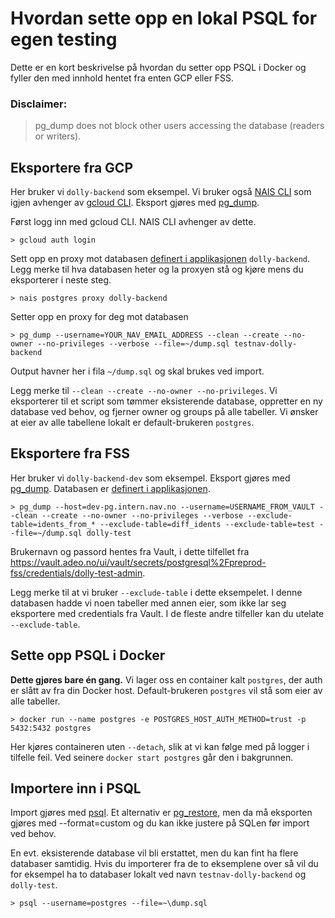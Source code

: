 # Hvordan sette opp en lokal PSQL for egen testing

Dette er en kort beskrivelse på hvordan du setter opp PSQL i Docker og fyller den med innhold hentet fra enten GCP eller FSS.

### Disclaimer:
> pg_dump does not block other users accessing the database (readers or writers).

## Eksportere fra GCP

Her bruker vi `dolly-backend` som eksempel. Vi bruker også [NAIS CLI](https://doc.nais.io/operate/cli/) som igjen avhenger av [gcloud CLI](https://cloud.google.com/sdk/gcloud). Eksport gjøres med [pg_dump](https://www.postgresql.org/docs/current/app-pgdump.html).

Først logg inn med gcloud CLI. NAIS CLI avhenger av dette.

~~~
> gcloud auth login
~~~

Sett opp en proxy mot databasen [definert i applikasjonen](../apps/dolly-backend/config.yml) `dolly-backend`. Legg merke til hva databasen heter og la proxyen stå og kjøre mens du eksporterer i neste steg.

~~~
> nais postgres proxy dolly-backend
~~~
Setter opp en proxy for deg mot databasen 

~~~
> pg_dump --username=YOUR_NAV_EMAIL_ADDRESS --clean --create --no-owner --no-privileges --verbose --file=~/dump.sql testnav-dolly-backend
~~~

Output havner her i fila `~/dump.sql` og skal brukes ved import.

Legg merke til `--clean --create --no-owner --no-privileges`. Vi eksporterer til et script som tømmer eksisterende database, oppretter en ny database ved behov, og fjerner owner og groups på alle tabeller. Vi ønsker at eier av alle tabellene lokalt er default-brukeren `postgres`.

## Eksportere fra FSS

Her bruker vi `dolly-backend-dev` som eksempel. Eksport gjøres med [pg_dump](https://www.postgresql.org/docs/current/app-pgdump.html). Databasen er [definert i applikasjonen](../apps/dolly-backend/config.test.yml).

~~~
> pg_dump --host=dev-pg.intern.nav.no --username=USERNAME_FROM_VAULT --clean --create --no-owner --no-privileges --verbose --exclude-table=idents_from_* --exclude-table=diff_idents --exclude-table=test --file=~/dump.sql dolly-test
~~~

Brukernavn og passord hentes fra Vault, i dette tilfellet fra https://vault.adeo.no/ui/vault/secrets/postgresql%2Fpreprod-fss/credentials/dolly-test-admin.

Legg merke til at vi bruker `--exclude-table` i dette eksempelet. I denne databasen hadde vi noen tabeller med annen eier, som ikke lar seg eksportere med credentials fra Vault. I de fleste andre tilfeller kan du utelate `--exclude-table`.

## Sette opp PSQL i Docker

**Dette gjøres bare én gang.** Vi lager oss en container kalt `postgres`, der auth er slått av fra din Docker host. Default-brukeren `postgres` vil stå som eier av alle tabeller.

~~~
> docker run --name postgres -e POSTGRES_HOST_AUTH_METHOD=trust -p 5432:5432 postgres
~~~

Her kjøres containeren uten `--detach`, slik at vi kan følge med på logger i tilfelle feil. Ved seinere `docker start postgres` går den i bakgrunnen.

## Importere inn i PSQL

Import gjøres med [psql](https://www.postgresql.org/docs/current/app-psql.html). Et alternativ er [pg_restore](https://www.postgresql.org/docs/current/app-pgrestore.html), men da må eksporten gjøres med --format=custom og du kan ikke justere på SQLen før import ved behov.

En evt. eksisterende database vil bli erstattet, men du kan fint ha flere databaser samtidig. Hvis du importerer fra de to eksemplene over så vil du for eksempel ha to databaser lokalt ved navn `testnav-dolly-backend` og `dolly-test`.

~~~
> psql --username=postgres --file=~\dump.sql
~~~